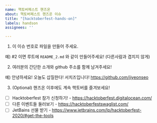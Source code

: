 ```yaml
---
name: 핵토버페스트 핸즈온
about: 핵토버페스트 핸즈온 이슈
title: "[hacktoberfest-hands-on]"
labels: handson
assignees: ''

---
```


1. 이 이슈 번호로 파일을 만들어 주세요. 

예) #2 이면 루트에 `README_2.md` 와 같이 만들어주세요! (다른사람과 겹치지 않게)

2. 여러분의 간단한 소개와 github 주소를 함께 남겨주세요! 

예) 안녕하세요! 오늘도 삽질한다! 서치즈입니다! https://github.com/jiyeonseo 

3. (Optional) 핸즈온 이후에도 계속 핵토버를 즐겨보세요! 

- [ ] Hacktoberfest 참가 신청하기! - https://hacktoberfest.digitalocean.com/
- [ ] 다른 이벤트들 둘러보기 - https://hacktoberfestswaglist.com/
- [ ] JetBains 선물 받기 - https://www.jetbrains.com/lp/hacktoberfest-2020/#get-the-tools
